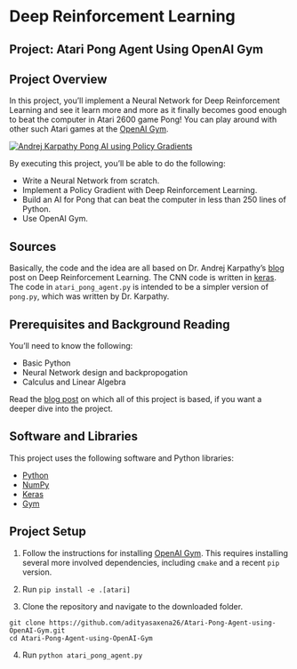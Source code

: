 # Deep Reinforcement Learning
## Project: Atari Pong Agent Using OpenAI Gym

## Project Overview
In this project, you’ll implement a Neural Network for Deep Reinforcement Learning and see it learn more and more as it finally becomes good enough to beat the computer in Atari 2600 game Pong! You can play around with other such Atari games at the [OpenAI Gym](https://gym.openai.com/).

[![Andrej Karpathy Pong AI using Policy Gradients](https://img.youtube.com/vi/YOW8m2YGtRg/0.jpg)](https://www.youtube.com/watch?v=YOW8m2YGtRg)

By executing this project, you’ll be able to do the following:

+ Write a Neural Network from scratch.
+ Implement a Policy Gradient with Deep Reinforcement Learning.
+ Build an AI for Pong that can beat the computer in less than 250 lines of Python.
+ Use OpenAI Gym.

## Sources
Basically, the code and the idea are all based on Dr. Andrej Karpathy’s [blog](http://karpathy.github.io/2016/05/31/rl/) post on Deep Reinforcement Learning. The CNN code is written in [keras](https://github.com/fchollet/keras). The code in ```atari_pong_agent.py``` is intended to be a simpler version of ```pong.py```, which was written by Dr. Karpathy.

## Prerequisites and Background Reading
You’ll need to know the following:

- Basic Python
- Neural Network design and backpropogation
- Calculus and Linear Algebra

Read the [blog post](http://karpathy.github.io/2016/05/31/rl/) on which all of this project is based, if you want a deeper dive into the project.

## Software and Libraries
This project uses the following software and Python libraries:
- [Python](https://www.python.org/download/releases)
- [NumPy](http://www.numpy.org/)
- [Keras](https://github.com/fchollet/keras)
- [Gym](https://gym.openai.com/)

## Project Setup

1. Follow the instructions for installing [OpenAI Gym](https://gym.openai.com/docs/). This requires installing several more involved dependencies, including ```cmake``` and a recent ```pip``` version.

2. Run ```pip install -e .[atari]```

3. Clone the repository and navigate to the downloaded folder.
  ```
  git clone https://github.com/adityasaxena26/Atari-Pong-Agent-using-OpenAI-Gym.git
  cd Atari-Pong-Agent-using-OpenAI-Gym
  ```
4. Run ```python atari_pong_agent.py```
